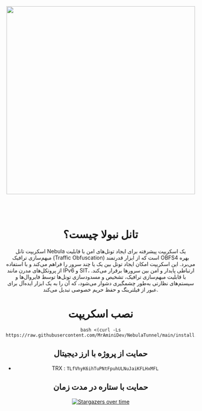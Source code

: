 <div align="center"><img src="https://raw.githubusercontent.com/MrAminiDev/NebulaTunnel/main/NebulaTunnel.JPG" width="500"></div>
<div align="center"><br>
  <br><br>
<div align="center">
</div>

# تانل نبولا چیست؟

اسکریپت تانل Nebula یک اسکریپت پیشرفته برای ایجاد تونل‌های امن با قابلیت مبهم‌سازی ترافیک (Traffic Obfuscation) است که از ابزار قدرتمند OBFS4 بهره می‌برد. این اسکریپت امکان ایجاد تونل بین یک یا چند سرور را فراهم می‌کند و با استفاده از پروتکل‌های مدرن مانند IPv6 و SIT، ارتباطی پایدار و امن بین سرورها برقرار می‌کند. با قابلیت مبهم‌سازی ترافیک، تشخیص و مسدودسازی تونل‌ها توسط فایروال‌ها و سیستم‌های نظارتی به‌طور چشمگیری دشوار می‌شود، که آن را به یک ابزار ایده‌آل برای عبور از فیلترینگ و حفظ حریم خصوصی تبدیل می‌کند.

# نصب اسکریپت
```
bash <(curl -Ls https://raw.githubusercontent.com/MrAminiDev/NebulaTunnel/main/install.sh)
```

##  حمایت از پروژه با ارز دیجیتال 
- TRX : `TLfVhyK6ihTuPNtFpuhULNuJaiKFLHxMFL`

## حمایت با ستاره در مدت زمان
[![Stargazers over time](https://starchart.cc/MrAminiDev/NebulaTunnel.svg?variant=adaptive)](https://starchart.cc/MrAminiDev/NebulaTunnel)
